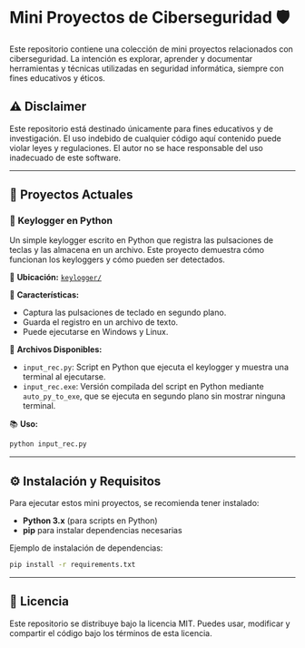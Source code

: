 # Mini Proyectos de Ciberseguridad 🛡️

Este repositorio contiene una colección de mini proyectos relacionados con ciberseguridad. La intención es explorar, aprender y documentar herramientas y técnicas utilizadas en seguridad informática, siempre con fines educativos y éticos.

## ⚠️ Disclaimer
Este repositorio está destinado únicamente para fines educativos y de investigación. El uso indebido de cualquier código aquí contenido puede violar leyes y regulaciones. El autor no se hace responsable del uso inadecuado de este software.

---

## 📌 Proyectos Actuales

### 🔑 Keylogger en Python
Un simple keylogger escrito en Python que registra las pulsaciones de teclas y las almacena en un archivo. Este proyecto demuestra cómo funcionan los keyloggers y cómo pueden ser detectados.

📂 **Ubicación:** [`keylogger/`](keylogger/)  

📝 **Características:**
- Captura las pulsaciones de teclado en segundo plano.
- Guarda el registro en un archivo de texto.
- Puede ejecutarse en Windows y Linux.

📃 **Archivos Disponibles:**
- `input_rec.py`: Script en Python que ejecuta el keylogger y muestra una terminal al ejecutarse.
- `input_rec.exe`: Versión compilada del script en Python mediante `auto_py_to_exe`, que se ejecuta en segundo plano sin mostrar ninguna terminal.

📚 **Uso:**
```bash
python input_rec.py
```

---

## ⚙️ Instalación y Requisitos
Para ejecutar estos mini proyectos, se recomienda tener instalado:
- **Python 3.x** (para scripts en Python)
- **pip** para instalar dependencias necesarias

Ejemplo de instalación de dependencias:
```bash
pip install -r requirements.txt
```

---

## 📝 Licencia
Este repositorio se distribuye bajo la licencia MIT. Puedes usar, modificar y compartir el código bajo los términos de esta licencia.
